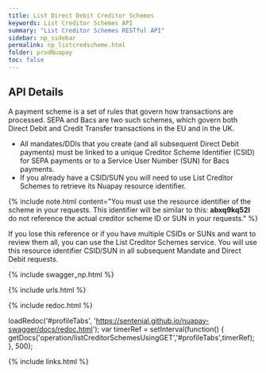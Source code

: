 ```yaml
---
title: List Direct Debit Creditor Schemes
keywords: List Creditor Schemes API
summary: "List Creditor Schemes RESTful API"
sidebar: np_sidebar
permalink: np_listcredscheme.html
folder: prodNuapay
toc: false
---
```


## API Details

A payment scheme is a set of rules that govern how transactions are processed. SEPA and Bacs are two such schemes, which govern both Direct Debit and Credit Transfer transactions in the EU and in the UK.

* All mandates/DDIs that you create (and all subsequent Direct Debit payments) must be linked to a unique Creditor Scheme Identifier (CSID) for SEPA payments or to a Service User Number (SUN) for Bacs payments. 
* If you already have a CSID/SUN you will need to use List Creditor Schemes to retrieve its Nuapay resource identifier.

{% include note.html content="You must use the resource identifier of the scheme in your requests. This identifier will be similar to this: **abxq9kq52l** do not reference the actual creditor scheme ID or SUN in your requests." %}

If you lose this reference or if you have multiple CSIDs or SUNs and want to review them all, you can use the List Creditor Schemes service. You will use this resource identifier CSID/SUN in all subsequent Mandate and Direct Debit requests.


{% include swagger_np.html %}

{% include urls.html %}


<ul id="profileTabs" class="nav nav-tabs">
    
   
</ul>
   
{% include redoc.html %}
   
loadRedoc('#profileTabs', 'https://sentenial.github.io/nuapay-swagger/docs/redoc.html');
var timerRef = setInterval(function() { getDocs('operation/listCreditorSchemesUsingGET','#profileTabs',timerRef); }, 500);


</script>


<div id="mydiv"></div>
</div>
</div>


{% include links.html %}

